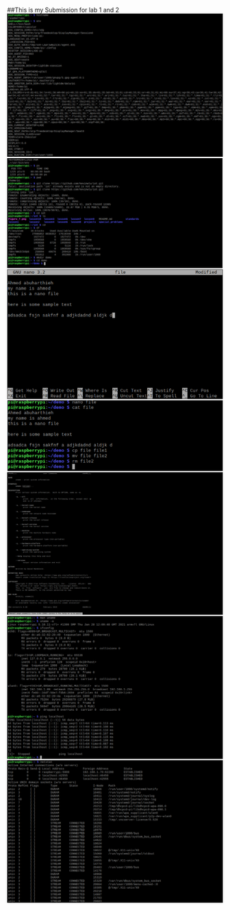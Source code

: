 ##This is my Submission for lab 1 and 2
![](/media/lab1_1.png)
![](/media/lab1_2.png)
![](/media/lab1_3.png)
![](/media/lab1_4.png)
![](/media/lab1_5.png)
![](/media/lab1_6.png)
![](/media/lab1_7.png)
